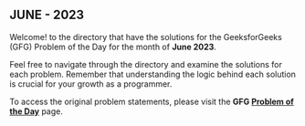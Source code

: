 ## JUNE - 2023

Welcome! to the directory that have the solutions for the GeeksforGeeks (GFG) Problem of the Day for the month of **June 2023**. 

Feel free to navigate through the directory and examine the solutions for each problem. Remember that understanding the logic behind each solution is crucial for your growth as a programmer.

To access the original problem statements, please visit the **GFG [Problem of the Day](https://practice.geeksforgeeks.org/problem-of-the-day)** page.